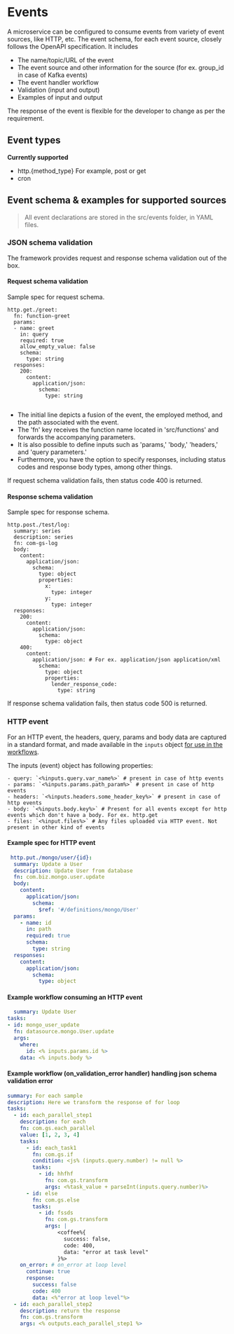 # Events
A microservice can be configured to consume events from variety of event sources, like HTTP, etc. The event schema, for each event source, closely follows the OpenAPI specification. It includes
- The name/topic/URL of the event
- The event source and other information for the source (for ex. group_id in case of Kafka events)
- The event handler workflow
- Validation (input and output)
- Examples of input and output

The response of the event is flexible for the developer to change as per the requirement.

##  Event types

**Currently supported**
- http.{method_type} For example, post or get
- cron

## Event schema & examples for supported sources

> All event declarations are stored in the src/events folder, in YAML files.

### JSON schema validation
The framework provides request and response schema validation out of the box.

#### Request schema validation
Sample spec for request schema.
```
http.get./greet:
  fn: function-greet
  params:
  - name: greet
    in: query 
    required: true
    allow_empty_value: false
    schema:
      type: string
  responses: 
    200:
      content:
        application/json: 
          schema:
            type: string
            
```

- The initial line depicts a fusion of the event, the employed method, and the path associated with the event.
- The 'fn' key receives the function name located in 'src/functions' and forwards the accompanying parameters.
- It is also possible to define inputs such as 'params,' 'body,' 'headers,' and 'query parameters.'
- Furthermore, you have the option to specify responses, including status codes and response body types, among other things.

If request schema validation fails, then status code 400 is returned.

#### Response schema validation
Sample spec for response schema.
```
http.post./test/log:
  summary: series
  description: series
  fn: com-gs-log
  body:
    content:
      application/json:
        schema:
          type: object
          properties:
            x:
              type: integer
            y:
              type: integer
  responses:
    200:
      content:
        application/json:
          schema:
            type: object
    400:
      content:
        application/json: # For ex. application/json application/xml
          schema:
            type: object
            properties:
              lender_response_code:
                type: string
```
If response schema validation fails, then status code 500 is returned.

### HTTP event

For an HTTP event, the headers, query, params and body data are captured in a standard format, and made available in the `inputs` object [for use in the workflows](#example-workflow-consuming-an-http-event).

 The inputs (event) object has following properties:

    - query: `<%inputs.query.var_name%>` # present in case of http events
    - params: `<%inputs.params.path_param%>` # present in case of http events
    - headers: `<%inputs.headers.some_header_key%>` # present in case of http events
    - body: `<%inputs.body.key%>` # Present for all events except for http events which don't have a body. For ex. http.get
    - files: `<%input.files%>` # Any files uploaded via HTTP event. Not present in other kind of events

#### Example spec for HTTP event

``` yaml
 http.put./mongo/user/{id}:
  summary: Update a User
  description: Update User from database
  fn: com.biz.mongo.user.update
  body:
    content:
      application/json:
        schema:
          $ref: '#/definitions/mongo/User'
  params:
    - name: id
      in: path
      required: true
      schema:
        type: string
  responses:
    content:
      application/json:
        schema:
          type: object
 ```

#### Example workflow consuming an HTTP event
  ```yaml
    summary: Update User
tasks:
  - id: mongo_user_update
    fn: datasource.mongo.User.update
    args:
      where:
        id: <% inputs.params.id %>
      data: <% inputs.body %>
  ```

#### Example workflow (on_validation_error handler) handling json schema validation error
  ```yaml
  summary: For each sample
  description: Here we transform the response of for loop
  tasks:
    - id: each_parallel_step1
      description: for each
      fn: com.gs.each_parallel
      value: [1, 2, 3, 4]
      tasks:
        - id: each_task1
          fn: com.gs.if
          condition: <js% (inputs.query.number) != null %>
          tasks:
            - id: hhfhf
              fn: com.gs.transform
              args: <%task_value + parseInt(inputs.query.number)%>
        - id: else 
          fn: com.gs.else
          tasks: 
            - id: fssds
              fn: com.gs.transform
              args: |
                  <coffee%{
                    success: false,
                    code: 400,
                    data: "error at task level"
                  }%>
      on_error: # on_error at loop level
        continue: true
        response: 
          success: false
          code: 400
          data: <%"error at loop level"%>
    - id: each_parallel_step2
      description: return the response
      fn: com.gs.transform
      args: <% outputs.each_parallel_step1 %>
  ```